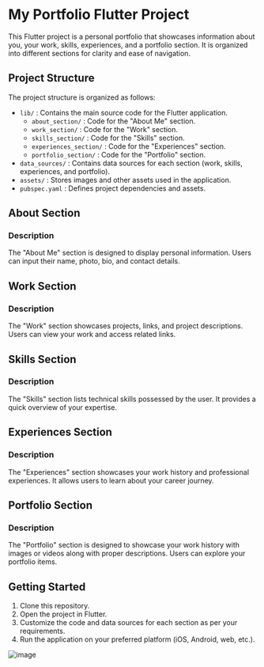 # My Portfolio Flutter Project

This Flutter project is a personal portfolio that showcases information about you, your work, skills, experiences, and a portfolio section. It is organized into different sections for clarity and ease of navigation.

## Project Structure

The project structure is organized as follows:

- `lib/` : Contains the main source code for the Flutter application.
  - `about_section/` : Code for the "About Me" section.
  - `work_section/` : Code for the "Work" section.
  - `skills_section/` : Code for the "Skills" section.
  - `experiences_section/` : Code for the "Experiences" section.
  - `portfolio_section/` : Code for the "Portfolio" section.
- `data_sources/` : Contains data sources for each section (work, skills, experiences, and portfolio).
- `assets/` : Stores images and other assets used in the application.
- `pubspec.yaml` : Defines project dependencies and assets.

## About Section

### Description

The "About Me" section is designed to display personal information. Users can input their name, photo, bio, and contact details.


## Work Section

### Description

The "Work" section showcases projects, links, and project descriptions. Users can view your work and access related links.

## Skills Section

### Description

The "Skills" section lists technical skills possessed by the user. It provides a quick overview of your expertise.

## Experiences Section

### Description

The "Experiences" section showcases your work history and professional experiences. It allows users to learn about your career journey.

## Portfolio Section

### Description

The "Portfolio" section is designed to showcase your work history with images or videos along with proper descriptions. Users can explore your portfolio items.


## Getting Started

1. Clone this repository.
2. Open the project in Flutter.
3. Customize the code and data sources for each section as per your requirements.
4. Run the application on your preferred platform (iOS, Android, web, etc.).

![image](https://github.com/yasinpalash/flutter_personal_portfolio_project/assets/145049322/3cca0148-73f8-4f3a-9b49-30078ff265df)
